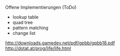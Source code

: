 Offene Implementierungen (ToDo)

- lookup table
- quad tree
- pattern matching
- change list

http://downloads.gamedev.net/pdf/gpbb/gpbb18.pdf
http://dotat.at/prog/life/life.html
